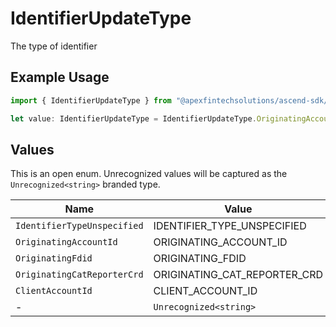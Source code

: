 # IdentifierUpdateType

The type of identifier

## Example Usage

```typescript
import { IdentifierUpdateType } from "@apexfintechsolutions/ascend-sdk/models/components";

let value: IdentifierUpdateType = IdentifierUpdateType.OriginatingAccountId;
```

## Values

This is an open enum. Unrecognized values will be captured as the `Unrecognized<string>` branded type.

| Name                         | Value                        |
| ---------------------------- | ---------------------------- |
| `IdentifierTypeUnspecified`  | IDENTIFIER_TYPE_UNSPECIFIED  |
| `OriginatingAccountId`       | ORIGINATING_ACCOUNT_ID       |
| `OriginatingFdid`            | ORIGINATING_FDID             |
| `OriginatingCatReporterCrd`  | ORIGINATING_CAT_REPORTER_CRD |
| `ClientAccountId`            | CLIENT_ACCOUNT_ID            |
| -                            | `Unrecognized<string>`       |